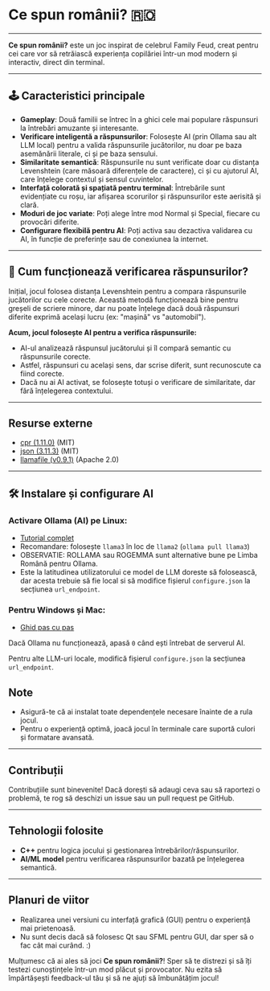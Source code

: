 # Ce spun românii? 🇷🇴

---
**Ce spun românii?** este un joc inspirat de celebrul Family Feud, creat pentru cei care vor să retrăiască experiența copilăriei într-un mod modern și interactiv, direct din terminal.

---

## 🕹️ Caracteristici principale

- **Gameplay**: Două familii se întrec în a ghici cele mai populare răspunsuri la întrebări amuzante și interesante.
- **Verificare inteligentă a răspunsurilor**: Folosește AI (prin Ollama sau alt LLM local) pentru a valida răspunsurile jucătorilor, nu doar pe baza asemănării literale, ci și pe baza sensului.
- **Similaritate semantică**: Răspunsurile nu sunt verificate doar cu distanța Levenshtein (care măsoară diferențele de caractere), ci și cu ajutorul AI, care înțelege contextul și sensul cuvintelor.
- **Interfață colorată și spațiată pentru terminal**: Întrebările sunt evidențiate cu roșu, iar afișarea scorurilor și răspunsurilor este aerisită și clară.
- **Moduri de joc variate**: Poți alege între mod Normal și Special, fiecare cu provocări diferite.
- **Configurare flexibilă pentru AI**: Poți activa sau dezactiva validarea cu AI, în funcție de preferințe sau de conexiunea la internet.

---

## 🤖 Cum funcționează verificarea răspunsurilor?

Inițial, jocul folosea distanța Levenshtein pentru a compara răspunsurile jucătorilor cu cele corecte. Această metodă funcționează bine pentru greșeli de scriere minore, dar nu poate înțelege dacă două răspunsuri diferite exprimă același lucru (ex: "mașină" vs "automobil").

**Acum, jocul folosește AI pentru a verifica răspunsurile:**
- AI-ul analizează răspunsul jucătorului și îl compară semantic cu răspunsurile corecte.
- Astfel, răspunsuri cu același sens, dar scrise diferit, sunt recunoscute ca fiind corecte.
- Dacă nu ai AI activat, se folosește totuși o verificare de similaritate, dar fără înțelegerea contextului.

---

##  Resurse externe

- [cpr (1.11.0)](https://github.com/libcpr/cpr/releases/tag/1.11.0) (MIT)
- [json (3.11.3)](https://github.com/nlohmann/json/releases/tag/v3.11.3) (MIT)
- [llamafile (v0.9.1)](https://github.com/Mozilla-Ocho/llamafile) (Apache 2.0)

---

## 🛠️ Instalare și configurare AI

### Activare Ollama (AI) pe Linux:
- [Tutorial complet](https://itsfoss.com/ollama-setup-linux/)
- Recomandare: folosește `llama3` în loc de `llama2` (`ollama pull llama3`)
- OBSERVATIE: ROLLAMA sau ROGEMMA sunt alternative bune pe Limba Română pentru Ollama.
- Este la latitudinea utilizatorului ce model de LLM doreste să folosească, dar acesta trebuie să fie local si să modifice fișierul `configure.json` la secțiunea `url_endpoint`.

### Pentru Windows și Mac:
- [Ghid pas cu pas](https://medium.com/@sridevi17j/step-by-step-guide-setting-up-and-running-ollama-in-windows-macos-linux-a00f21164bf3)

Dacă Ollama nu funcționează, apasă `0` când ești întrebat de serverul AI.

Pentru alte LLM-uri locale, modifică fișierul `configure.json` la secțiunea `url_endpoint`.


## Note

- Asigură-te că ai instalat toate dependențele necesare înainte de a rula jocul.
- Pentru o experiență optimă, joacă jocul în terminale care suportă culori și formatare avansată.

---

## Contribuții

Contribuțiile sunt binevenite! Dacă dorești să adaugi ceva sau să raportezi o problemă, te rog să deschizi un issue sau un pull request pe GitHub.

---



## Tehnologii folosite

- **C++** pentru logica jocului și gestionarea întrebărilor/răspunsurilor.
- **AI/ML model** pentru verificarea răspunsurilor bazată pe înțelegerea semantică.

---

## Planuri de viitor

- Realizarea unei versiuni cu interfață grafică (GUI) pentru o experiență mai prietenoasă.
- Nu sunt decis dacă să folosesc Qt sau SFML pentru GUI, dar sper să o fac cât mai curând. :)


Mulțumesc că ai ales să joci **Ce spun românii?**! Sper să te distrezi și să îți testezi cunoștințele într-un mod plăcut și provocator.
Nu ezita să împărtășești feedback-ul tău și să ne ajuți să îmbunătățim jocul!